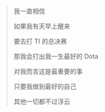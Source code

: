 > 我一直相信  
> 
> 如果我有天早上醒来  
> 
> 要去打 TI 的总决赛  
> 
> 那我会打出我一生最好的 Dota  
> 
> 对我而言这是最重要的事  
> 
> 只要我做到最好的自己  
> 
> 其他一切都不过浮云

